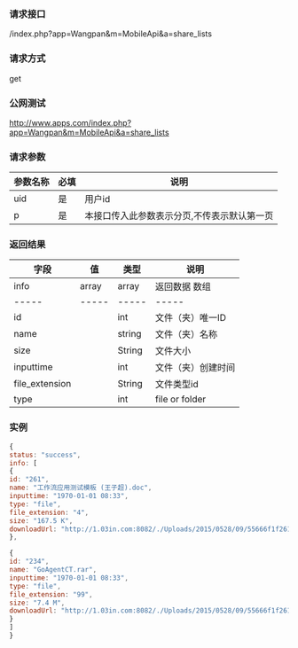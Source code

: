 ### **请求接口**
/index.php?app=Wangpan&m=MobileApi&a=share_lists

### **请求方式**
get

### **公网测试**
http://www.apps.com/index.php?app=Wangpan&m=MobileApi&a=share_lists

### **请求参数**

| 参数名称  |必填|     说明      |
|------|-----|------|
| uid     | 是 |   用户id   |
| p | 是 |   本接口传入此参数表示分页,不传表示默认第一页 |

### **返回结果**
|字段       |值             |类型    |说明           |
| --------- |--------      |--------|--------       |
|info       |array         |array  |返回数据 数组    |
|-----      |-----         |-----  |-----           |
|id         |              |int    |文件（夹）唯一ID  |
|name       |              |string |文件（夹）名称   |
|size       |              |String |文件大小  |
|inputtime  |              |int    |文件（夹）创建时间 |
|file_extension |          |String |文件类型id |
|type       |              |int    |file or folder |


### 实例

``` javascript
{
status: "success",
info: [
{
id: "261",
name: "工作流应用测试模板 (王子超).doc",
inputtime: "1970-01-01 08:33",
type: "file",
file_extension: "4",
size: "167.5 K",
downloadUrl: "http://1.03in.com:8082/./Uploads/2015/0528/09/55666f1f26187.jpg",
},

{
id: "234",
name: "GoAgentCT.rar",
inputtime: "1970-01-01 08:33",
type: "file",
file_extension: "99",
size: "7.4 M",
downloadUrl: "http://1.03in.com:8082/./Uploads/2015/0528/09/55666f1f26187.jpg",
}
]
}
